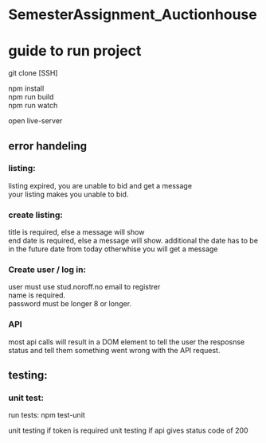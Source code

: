 # SemesterAssignment_Auctionhouse
# guide to run project

git clone [SSH]

npm install <br />
npm run build <br />
npm run watch <br />

open live-server <br />


## error handeling

### listing:

listing expired, you are unable to bid and get a message <br />
your listing makes you unable to bid.

### create listing:
title is required, else a message will show <br />
end date is required, else a message will show. additional the date has to be in the future date from today otherwhise you will get a message

### Create user / log in:
user must use stud.noroff.no email to registrer <br />
name is required. <br />
password must be longer 8 or longer.

### API
most api calls will result in a DOM element to tell the user the resposnse status and tell them something went wrong with the API request.



## testing:

### unit test:
run tests: npm test-unit

unit testing if token is required
unit testing if api gives status code of 200
